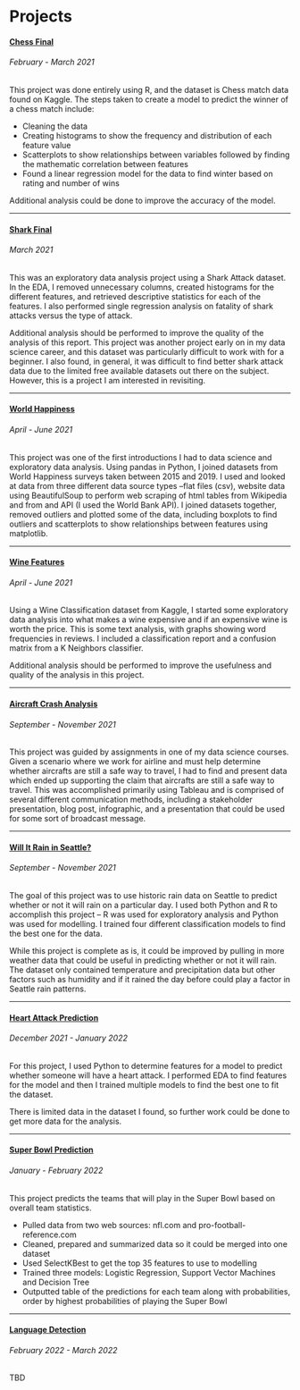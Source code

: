# Projects

#### [Chess Final](https://github.com/ixs1022/DSC_Portfolio/tree/main/ChessFinal)
###### *February - March 2021*
This project was done entirely using R, and the dataset is Chess match data found on Kaggle. The steps taken to create a model to predict the winner of a chess match include:

* Cleaning the data
* Creating histograms to show the frequency and distribution of each feature value
* Scatterplots to show relationships between variables followed by finding the mathematic correlation between features
* Found a linear regression model for the data to find winter based on rating and number of wins


Additional analysis could be done to improve the accuracy of the model.

---


#### [Shark Final](https://github.com/ixs1022/DSC_Portfolio/tree/main/SharkFinal)
###### *March 2021*
This was an exploratory data analysis project using a Shark Attack dataset. In the EDA, I removed unnecessary columns, created histograms for the different features, and retrieved descriptive statistics for each of the features. I also performed single regression analysis on fatality of shark attacks versus the type of attack. 


Additional analysis should be performed to improve the quality of the analysis of this report. This project was another project early on in my data science career, and this dataset was particularly difficult to work with for a beginner. I also found, in general, it was difficult to find better shark attack data due to the limited free available datasets out there on the subject. However, this is a project I am interested in revisiting. 

---


#### [World Happiness](https://github.com/ixs1022/DSC_Portfolio/tree/main/WorldHappiness)
###### *April - June 2021*
This project was one of the first introductions I had to data science and exploratory data analysis. Using pandas in Python, I joined datasets from World Happiness surveys taken between 2015 and 2019. I used and looked at data from three different data source types –flat files (csv), website data using BeautifulSoup to perform web scraping of html tables from Wikipedia and from and API (I used the World Bank API). I joined datasets together, removed outliers and plotted some of the data, including boxplots to find outliers and scatterplots to show relationships between features using matplotlib.

---


#### [Wine Features](https://github.com/ixs1022/DSC_Portfolio/tree/main/WineFeatures)
###### *April - June 2021*
Using a Wine Classification dataset from Kaggle, I started some exploratory data analysis into what makes a wine expensive and if an expensive wine is worth the price. This is some text analysis, with graphs showing word frequencies in reviews. I included a classification report and a confusion matrix from a K Neighbors classifier. 


Additional analysis should be performed to improve the usefulness and quality of the analysis in this project.

---


#### [Aircraft Crash Analysis](https://github.com/ixs1022/DSC_Portfolio/tree/main/AircraftSafety)
###### *September - November 2021*
This project was guided by assignments in one of my data science courses. Given a scenario where we work for airline and must help determine whether aircrafts are still a safe way to travel, I had to find and present data which ended up supporting the claim that aircrafts are still a safe way to travel. This was accomplished primarily using Tableau and is comprised of several different communication methods, including a stakeholder presentation, blog post, infographic, and a presentation that could be used for some sort of broadcast message.

---


#### [Will It Rain in Seattle?](https://github.com/ixs1022/DSC_Portfolio/tree/main/SeattleRain)
###### *September - November 2021*
The goal of this project was to use historic rain data on Seattle to predict whether or not it will rain on a particular day. I used both Python and R to accomplish this project – R was used for exploratory analysis and Python was used for modelling. I trained four different classification models to find the best one for the data.


While this project is complete as is, it could be improved by pulling in more weather data that could be useful in predicting whether or not it will rain. The dataset only contained temperature and precipitation data but other factors such as humidity and if it rained the day before could play a factor in Seattle rain patterns.

---


#### [Heart Attack Prediction](https://github.com/ixs1022/DSC_Portfolio/tree/main/HeartAttack)
###### *December 2021 - January 2022*
For this project, I used Python to determine features for a model to predict whether someone will have a heart attack. I performed EDA to find features for the model and then I trained multiple models to find the best one to fit the dataset. 


There is limited data in the dataset I found, so further work could be done to get more data for the analysis.

---


#### [Super Bowl Prediction](https://github.com/ixs1022/DSC_Portfolio/tree/main/SuperBowl)
###### *January - February 2022*
This project predicts the teams that will play in the Super Bowl based on overall team statistics.
* Pulled data from two web sources: nfl.com and pro-football-reference.com
* Cleaned, prepared and summarized data so it could be merged into one dataset
* Used SelectKBest to get the top 35 features to use to modelling
* Trained three models: Logistic Regression, Support Vector Machines and Decision Tree
* Outputted table of the predictions for each team along with probabilities, order by highest probabilities of playing the Super Bowl

---


#### [Language Detection](https://github.com/ixs1022/DSC_Portfolio/tree/main/LanguageDetection)
###### *February 2022 - March 2022*
TBD